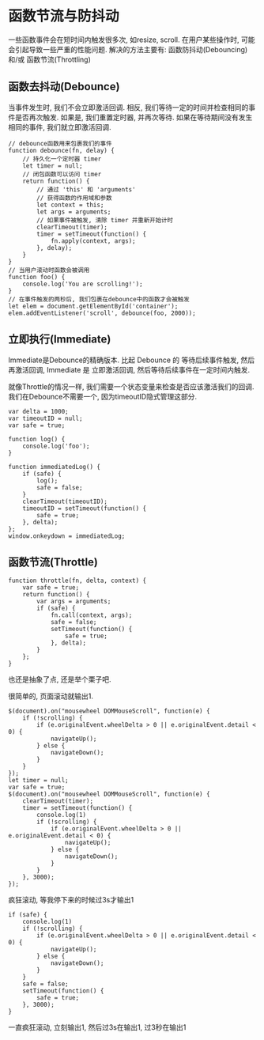 # 函数节流与防抖动

一些函数事件会在短时间内触发很多次, 如resize, scroll. 在用户某些操作时, 可能会引起导致一些严重的性能问题. 解决的方法主要有: 函数防抖动(Debouncing) 和/或 函数节流(Throttling)

## 函数去抖动(Debounce)

当事件发生时, 我们不会立即激活回调. 相反, 我们等待一定的时间并检查相同的事件是否再次触发. 如果是, 我们重置定时器, 并再次等待. 如果在等待期间没有发生相同的事件, 我们就立即激活回调. 

    // debounce函数用来包裹我们的事件
    function debounce(fn, delay) {
        // 持久化一个定时器 timer
        let timer = null; 
        // 闭包函数可以访问 timer
        return function() {
            // 通过 'this' 和 'arguments'
            // 获得函数的作用域和参数
            let context = this; 
            let args = arguments; 
            // 如果事件被触发, 清除 timer 并重新开始计时
            clearTimeout(timer); 
            timer = setTimeout(function() {
                fn.apply(context, args); 
            }, delay); 
        }
    }
    // 当用户滚动时函数会被调用
    function foo() {
        console.log('You are scrolling!'); 
    }
    // 在事件触发的两秒后, 我们包裹在debounce中的函数才会被触发
    let elem = document.getElementById('container'); 
    elem.addEventListener('scroll', debounce(foo, 2000)); 

## 立即执行(Immediate)

Immediate是Debounce的精确版本. 比起 Debounce 的 等待后续事件触发, 然后再激活回调, Immediate 是 立即激活回调, 然后等待后续事件在一定时间内触发. 

就像Throttle的情况一样, 我们需要一个状态变量来检查是否应该激活我们的回调. 我们在Debounce不需要一个, 因为timeoutID隐式管理这部分. 

    var delta = 1000; 
    var timeoutID = null; 
    var safe = true; 

    function log() {
        console.log('foo'); 
    }

    function immediatedLog() {
        if (safe) {
            log(); 
            safe = false; 
        }
        clearTimeout(timeoutID); 
        timeoutID = setTimeout(function() {
            safe = true; 
        }, delta); 
    }; 
    window.onkeydown = immediatedLog; 

## 函数节流(Throttle)

    function throttle(fn, delta, context) {
        var safe = true; 
        return function() {
            var args = arguments; 
            if (safe) {
                fn.call(context, args); 
                safe = false; 
                setTimeout(function() {
                    safe = true; 
                }, delta); 
            }
        }; 
    }

也还是抽象了点, 还是举个栗子吧. 

很简单的, 页面滚动就输出1. 

    $(document).on("mousewheel DOMMouseScroll", function(e) {
        if (!scrolling) {
            if (e.originalEvent.wheelDelta > 0 || e.originalEvent.detail < 0) {
                navigateUp(); 
            } else {
                navigateDown(); 
            }
        }
    }); 
    let timer = null; 
    var safe = true; 
    $(document).on("mousewheel DOMMouseScroll", function(e) {
        clearTimeout(timer); 
        timer = setTimeout(function() {
            console.log(1)
            if (!scrolling) {
                if (e.originalEvent.wheelDelta > 0 || e.originalEvent.detail < 0) {
                    navigateUp(); 
                } else {
                    navigateDown(); 
                }
            }
        }, 3000); 
    }); 

疯狂滚动, 等我停下来的时候过3s才输出1

    if (safe) {
        console.log(1)
        if (!scrolling) {
            if (e.originalEvent.wheelDelta > 0 || e.originalEvent.detail < 0) {
                navigateUp(); 
            } else {
                navigateDown(); 
            }
        }
        safe = false; 
        setTimeout(function() {
            safe = true; 
        }, 3000); 
    }

一直疯狂滚动, 立刻输出1, 然后过3s在输出1, 过3秒在输出1


